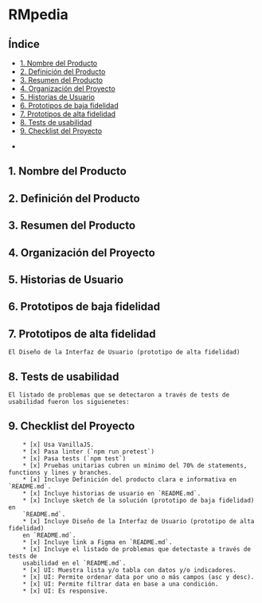# RMpedia

## Índice

- [1. Nombre del Producto](#1-nombre-del-producto)
- [2. Definición del Producto](#2-definición-del-producto)
- [3. Resumen del Producto](#3-resumen-del-producto)
- [4. Organización del Proyecto](#4-organización-del-proyecto)
- [5. Historias de Usuario](#5-historias-de-usuario)
- [6. Prototipos de baja fidelidad](#6-prototipos-de-baja-fidelidad)
- [7. Prototipos de alta fidelidad](#7-prototipos-de-alta-fidelidad)
- [8. Tests de usabilidad](#8-test-de-usabilidad)
- [9. Checklist del Proyecto](#9-checklist-del-proyecto)

*

## 1. Nombre del Producto

## 2. Definición del Producto

## 3. Resumen del Producto

## 4. Organización del Proyecto

## 5. Historias de Usuario

## 6. Prototipos de baja fidelidad

## 7. Prototipos de alta fidelidad

    El Diseño de la Interfaz de Usuario (prototipo de alta fidelidad)

## 8. Tests de usabilidad

    El listado de problemas que se detectaron a través de tests de usabilidad fueron los siguienetes:

## 9. Checklist del Proyecto

        * [x] Usa VanillaJS.
        * [x] Pasa linter (`npm run pretest`)
        * [x] Pasa tests (`npm test`)
        * [x] Pruebas unitarias cubren un mínimo del 70% de statements, functions y lines y branches.
        * [x] Incluye Definición del producto clara e informativa en `README.md`.
        * [x] Incluye historias de usuario en `README.md`.
        * [x] Incluye sketch de la solución (prototipo de baja fidelidad) en
        `README.md`.
        * [x] Incluye Diseño de la Interfaz de Usuario (prototipo de alta fidelidad)
        en `README.md`.
        * [x] Incluye link a Figma en `README.md`.
        * [x] Incluye el listado de problemas que detectaste a través de tests de
        usabilidad en el `README.md`.
        * [x] UI: Muestra lista y/o tabla con datos y/o indicadores.
        * [x] UI: Permite ordenar data por uno o más campos (asc y desc).
        * [x] UI: Permite filtrar data en base a una condición.
        * [x] UI: Es responsive.